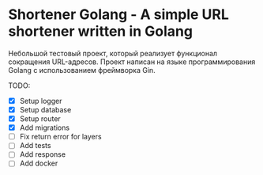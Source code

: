 # Shortener Golang - A simple URL shortener written in Golang

Небольшой тестовый проект, который реализует функционал сокращения URL-адресов. Проект написан на языке программирования Golang с использованием фреймворка Gin.

TODO: 
- [x] Setup logger
- [x] Setup database
- [x] Setup router
- [x] Add migrations
- [ ] Fix return error for layers
- [ ] Add tests
- [ ] Add response
- [ ] Add docker
